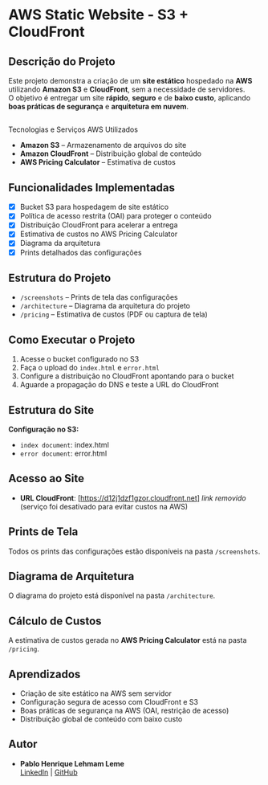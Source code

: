 # AWS Static Website - S3 + CloudFront

## Descrição do Projeto

Este projeto demonstra a criação de um **site estático** hospedado na **AWS** utilizando **Amazon S3** e **CloudFront**, sem a necessidade de servidores.  
O objetivo é entregar um site **rápido**, **seguro** e de **baixo custo**, aplicando **boas práticas de segurança** e **arquitetura em nuvem**.

##  

Tecnologias e Serviços AWS Utilizados

- **Amazon S3** – Armazenamento de arquivos do site
- **Amazon CloudFront** – Distribuição global de conteúdo
- **AWS Pricing Calculator** – Estimativa de custos

##  Funcionalidades Implementadas

- [x] Bucket S3 para hospedagem de site estático
- [x] Política de acesso restrita (OAI) para proteger o conteúdo
- [x] Distribuição CloudFront para acelerar a entrega
- [x] Estimativa de custos no AWS Pricing Calculator
- [x] Diagrama da arquitetura
- [x] Prints detalhados das configurações

##  Estrutura do Projeto

- `/screenshots` – Prints de tela das configurações
- `/architecture` – Diagrama da arquitetura do projeto
- `/pricing` – Estimativa de custos (PDF ou captura de tela)

## Como Executar o Projeto

1. Acesse o bucket configurado no S3
2. Faça o upload do `index.html` e `error.html`
3. Configure a distribuição no CloudFront apontando para o bucket
4. Aguarde a propagação do DNS e teste a URL do CloudFront

##  Estrutura do Site

**Configuração no S3:**
- `index document`: index.html
- `error document`: error.html

##  Acesso ao Site

- **URL CloudFront**: [https://d12j1dzf1gzor.cloudfront.net] 
   *link removido* (serviço foi desativado para evitar custos na AWS)


##  Prints de Tela

Todos os prints das configurações estão disponíveis na pasta `/screenshots`.

##  Diagrama de Arquitetura

O diagrama do projeto está disponível na pasta `/architecture`.

##  Cálculo de Custos

A estimativa de custos gerada no **AWS Pricing Calculator** está na pasta `/pricing`.

##  Aprendizados

- Criação de site estático na AWS sem servidor
- Configuração segura de acesso com CloudFront e S3
- Boas práticas de segurança na AWS (OAI, restrição de acesso)
- Distribuição global de conteúdo com baixo custo

##  Autor

- **Pablo Henrique Lehmam Leme**  
  [LinkedIn](https://www.linkedin.com/in/pablo-lehmam-16b309272/) |
  [GitHub](https://github.com/pablolehmam)
